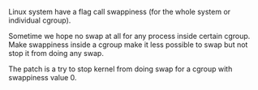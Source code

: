
Linux system have a flag call swappiness (for the whole system or individual cgroup).

Sometime we hope no swap at all for any process inside certain cgroup. Make
swappiness inside a cgroup make it less possible to swap but not stop it from
doing any swap.

The patch is a try to stop kernel from doing swap for a cgroup with swappiness
value 0.
